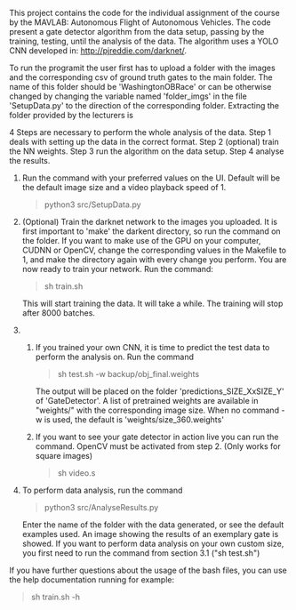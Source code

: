 This project contains the code for the individual assignment of the course by 
the MAVLAB: Autonomous Flight of Autonomous Vehicles. The code present a gate 
detector algorithm from the data setup, passing by the training, testing, until
the analysis of the data. The algorithm uses a YOLO CNN developed in: 
http://pjreddie.com/darknet/.

To run the programit the user first has to upload a folder with the images and 
the corresponding csv of ground truth gates to the main folder. The name of this
folder should be 'WashingtonOBRace' or can be otherwise changed by changing the 
variable named 'folder_imgs' in the file 'SetupData.py' to the direction of the 
corresponding folder. Extracting the folder provided by the lecturers is 


4 Steps are necessary to perform the whole analysis of the data. Step 1 deals 
with setting up the data in the correct format. Step 2 (optional) train the 
NN weights. Step 3 run the algorithm on the data setup. Step 4 analyse the 
results.

1. Run the command with your preferred values on the UI. Default will be the 
default image size and a video playback speed of 1.

    >python3 src/SetupData.py

2. (Optional) Train the darknet network to the images you uploaded. It is first 
important to 'make' the darkent directory, so run the command on the folder. If 
you want to make use of the GPU on your computer, CUDNN or OpenCV, change the 
corresponding values in the Makefile to 1, and make the directory again with 
every change you perform. You are now ready to train your network. Run the 
command:

    >sh train.sh

    This will start training the data. It will take a while. The training will 
    stop after 8000 batches.


3. 1. If you trained your own CNN, it is time to predict the test data to 
perform the analysis on. Run the command 
        >sh test.sh -w backup/obj_final.weights
    
        The output will be placed on the folder 'predictions_SIZE_XxSIZE_Y' of 
        'GateDetector'. A list of pretrained weights are available in "weights/" 
        with the corresponding image size. When no command -w is used, the 
        default is 'weights/size_360.weights'

    2. If you want to see your gate detector in action live you can run the 
   command. OpenCV must be activated from step 2. (Only works for square images)
        >sh video.s

4. To perform data analysis, run the command
    >python3 src/AnalyseResults.py

    Enter the name of the folder with the data generated, or see the default 
    examples used. An image showing the results of an exemplary gate is showed.
    If you want to perform data analysis on your own custom size, you first need
    to run the command from section 3.1 ("sh test.sh")

If you have further questions about the usage of the bash files, you can use the
help documentation running for example:
>sh train.sh -h